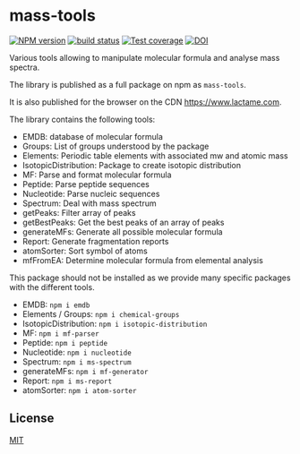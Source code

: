# mass-tools

[![NPM version][npm-image]][npm-url]
[![build status][ci-image]][ci-url]
[![Test coverage][codecov-image]][codecov-url]
[![DOI](https://www.zenodo.org/badge/111557358.svg)](https://www.zenodo.org/badge/latestdoi/111557358)

Various tools allowing to manipulate molecular formula and analyse mass spectra.

The library is published as a full package on npm as `mass-tools`.

It is also published for the browser on the CDN https://www.lactame.com.

The library contains the following tools:

- EMDB: database of molecular formula
- Groups: List of groups understood by the package
- Elements: Periodic table elements with associated mw and atomic mass
- IsotopicDistribution: Package to create isotopic distribution
- MF: Parse and format molecular formula
- Peptide: Parse peptide sequences
- Nucleotide: Parse nucleic sequences
- Spectrum: Deal with mass spectrum
- getPeaks: Filter array of peaks
- getBestPeaks: Get the best peaks of an array of peaks
- generateMFs: Generate all possible molecular formula
- Report: Generate fragmentation reports
- atomSorter: Sort symbol of atoms
- mfFromEA: Determine molecular formula from elemental analysis

This package should not be installed as we provide many specific packages with the different tools.

- EMDB: `npm i emdb`
- Elements / Groups: `npm i chemical-groups`
- IsotopicDistribution: `npm i isotopic-distribution`
- MF: `npm i mf-parser`
- Peptide: `npm i peptide`
- Nucleotide: `npm i nucleotide`
- Spectrum: `npm i ms-spectrum`
- generateMFs: `npm i mf-generator`
- Report: `npm i ms-report`
- atomSorter: `npm i atom-sorter`

## License

[MIT](./LICENSE)


[npm-image]: https://img.shields.io/npm/v/mass-tools.svg
[npm-url]: https://npmjs.org/package/mass-tools
[codecov-image]: https://img.shields.io/codecov/c/github/cheminfo/mass-tools.svg
[codecov-url]: https://codecov.io/gh/cheminfo/mass-tools
[ci-image]: https://github.com/cheminfo/mass-tools/workflows/Node.js%20CI/badge.svg?branch=main
[ci-url]: https://github.com/cheminfo/mass-tools/actions?query=workflow%3A%22Node.js+CI%22
[download-image]: https://img.shields.io/npm/dm/mass-tools.svg
[download-url]: https://npmjs.org/package/mass-tools
